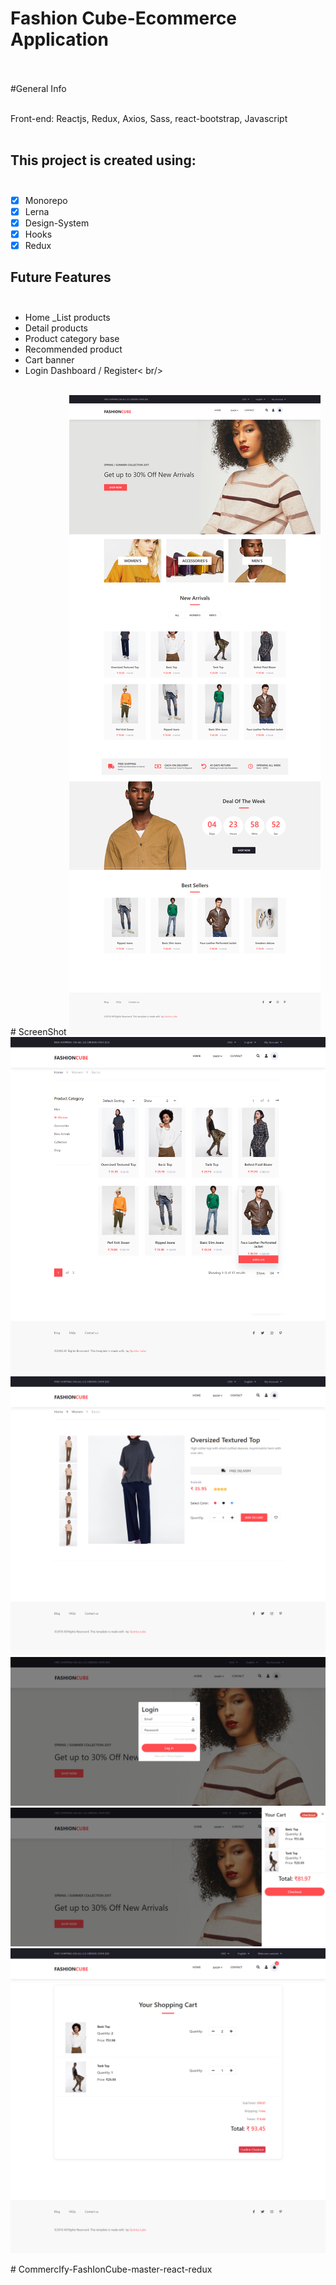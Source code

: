 # Fashion Cube-Ecommerce Application <br/><br/>

#General Info <br/><br/>

Front-end: Reactjs, Redux, Axios, Sass, react-bootstrap, Javascript<br/><br/>

<!-- [Live-Demo](https://quintuslabs.github.io/fashion-cube) <br/><br/>  -->

## This project is created using: <br/><br/>

- [x] Monorepo<br/>
- [x] Lerna<br/>
- [x] Design-System<br/>
- [x] Hooks<br/>
- [x] Redux<br/>
## Future Features <br/><br/>

- Home _List products <br/>
- Detail products<br/>
- Product category base<br/>
- Recommended product<br/>
- Cart banner <br/>
- Login Dashboard / Register< br/>
<br/>
# ScreenShot

<img src="screen/screen1.png">
<img src="screen/screen2.png">
<img src="screen/screen3.png">
<img src="screen/screen4.png">
<img src="screen/screen5.png">
<img src="screen/screen6.png">

#   C o m m e r c I f y - F a s h I o n C u b e - m a s t e r - r e a c t - r e d u x 
 
 
